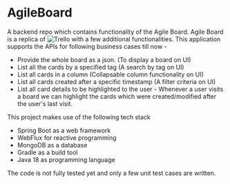 # AgileBoard
A backend repo which contains functionality of the Agile Board.
Agile Board is a replica of ![Trello](https://trello.com/) with a few additional functionalities.
This application supports the APIs for following business cases till now - 
* Provide the whole board as a json. (To display a board on UI)
* List all the cards by a specified tag (A search by tag on UI)
* List all cards in a column (Collapsable column functionality on UI)
* List all cards created after a specific timestamp (A filter criteria on UI)
* List all card details to be highlighted to the user - Whenever a user visits a board we can highlight the cards which were created/modified after the user's last visit.

This project makes use of the following tech stack
* Spring Boot as a web framework
* WebFlux for reactive programming
* MongoDB as a database
* Gradle as a build tool
* Java 18 as programming language

The code is not fully tested yet and only a few unit test cases are written.
